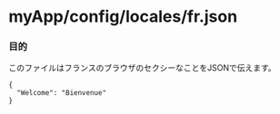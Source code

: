 # myApp/config/locales/fr.json
### 目的
このファイルはフランスのブラウザのセクシーなことをJSONで伝えます。


<docmeta name="uniqueID" value="frjson25047">
<docmeta name="displayName" value="fr.json">

```
{
  "Welcome": "Bienvenue"
}

```

